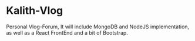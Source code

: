 # Kalith-Vlog
Personal Vlog-Forum, It will include MongoDB and NodeJS implementation, as well as a React FrontEnd and a bit of Bootstrap.
